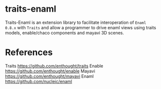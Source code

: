 traits-enaml
============

Traits-Enaml is an extension library to facilitate interoperation of `Enaml
0.8.x` with `Traits` and allow a programmer to drive enaml views using
traits models, enable/chaco components and mayavi 3D scenes.

References
==========

Traits https://github.com/enthought/traits
Enable https://github.com/enthought/enable
Mayavi https://github.com/enthought/mayavi
Enaml  https://github.com/nucleic/enaml

